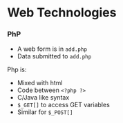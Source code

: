 # Web Technologies

### PhP
- A web form is in `add.php`
- Data submitted to `add.php`

Php is:
- Mixed with html
- Code between `<?php ?>`
- C/Java like syntax
- `$_GET[]` to access GET variables
- Similar for `$_POST[]`

